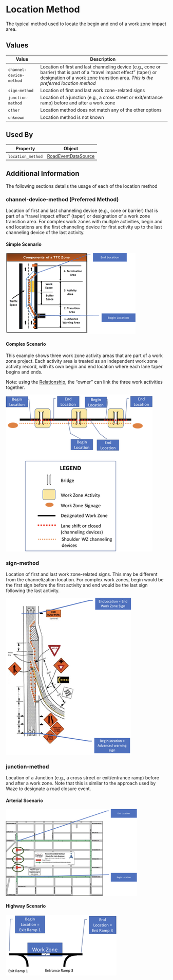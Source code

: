 # Location Method
The typical method used to locate the begin and end of a work zone impact area.

## Values
Value | Description
--- | ---
`channel-device-method` | Location of first and last channeling device (e.g., cone or barrier) that is part of a “travel impact effect” (taper) or designation of a work zone transition area. *This is the preferred location method*
`sign-method` | Location of first and last work zone-related signs
`junction-method` | Location of a junction (e.g., a cross street or exit/entrance ramp) before and after a work zone
`other` | Location method does not match any of the other options
`unknown` | Location method is not known

## Used By
Property | Object
--- | ---
`location_method` | [RoadEventDataSource](/spec-content/objects/RoadEventDataSource.md)

## Additional Information
The following sections details the usage of each of the location method

### channel-device-method (Preferred Method)
Location of first and last channeling device (e.g., cone or barrier) that is part of a “travel impact effect” (taper) or designation of a work zone transition area. For complex work zones with multiple activities, begin and end locations are the first channeling device for first activity up to the last channeling device of the last activity.

#### Simple Scenario
![Simple channel-device method diagram](/images/channel_device_method_simple.png)

#### Complex Scenario
This example shows three work zone activity areas that are part of a work zone project. Each activity area is treated as an independent work zone activity record, with its own begin and end location where each lane taper begins and ends.

Note: using the [Relationship](/spec-content/objects/Relationship.md), the “owner” can link the three work activities together.

![Complex channel-device method diagram](/images/channel_device_method_complex.png)

### sign-method
Location of first and last work zone-related signs. This may be different from the channelization location. For complex work zones, begin would be the first sign before the first activity and end would be the last sign following the last activity.

![sign-method diagram](/images/sign_method.png)

### junction-method
Location of a Junction (e.g., a cross street or exit/entrance ramp) before and after a work zone. Note that this is similar to the approach used by Waze to designate a road closure event.

#### Arterial Scenario
![Arterial junction-method diagram](/images/junction_method_arterial.png)

#### Highway Scenario
![Highway junction-method diagram](/images/junction_method_highway.png)

